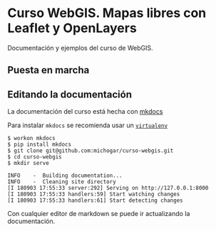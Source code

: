 # Curso WebGIS. Mapas libres con Leaflet y OpenLayers

Documentación y ejemplos del curso de WebGIS.

## Puesta en marcha

## Editando la documentación
La documentación del curso está hecha con [mkdocs](https://www.mkdocs.org/)

Para instalar `mkdocs` se recomienda usar un [`virtualenv`](https://virtualenvwrapper.readthedocs.io/en/latest/)

```
$ workon mkdocs
$ pip install mkdocs
$ git clone git@github.com:michogar/curso-webgis.git
$ cd curso-webgis
$ mkdir serve

INFO    -  Building documentation... 
INFO    -  Cleaning site directory 
[I 180903 17:55:33 server:292] Serving on http://127.0.0.1:8000
[I 180903 17:55:33 handlers:59] Start watching changes
[I 180903 17:55:33 handlers:61] Start detecting changes

```

Con cualquier editor de markdown se puede ir actualizando la documentación.
